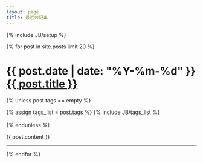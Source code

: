 ```yaml
---
layout: page
title: 最近の記事
---
```

{% include JB/setup %}

{% for post in site.posts limit 20 %}


<h1>{{ post.date | date: "%Y-%m-%d"  }} <a href="{{ BASE_PATH }}{{ post.url }}">{{ post.title }}</a></h1>

{% unless post.tags == empty %}
<div class="pull-right">
{% assign tags_list = post.tags %}
{% include JB/tags_list %}
</div>
<br>
{% endunless %}  

{{ post.content }}

---
<div class="fb-like" data-href="http://tsucchi.github.com/{{ post.url }}" data-send="true" data-width="450" data-show-faces="true"></div>

{% endfor %}

